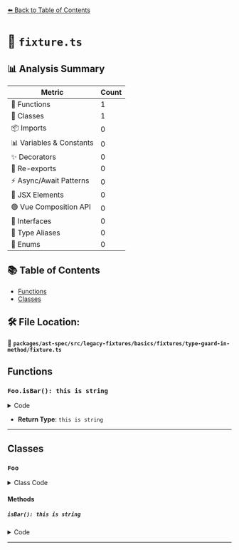 [⬅️ Back to Table of Contents](../../../../../../../index.md)

# 📄 `fixture.ts`

## 📊 Analysis Summary

| Metric | Count |
|--------|-------|
| 🔧 Functions | 1 |
| 🧱 Classes | 1 |
| 📦 Imports | 0 |
| 📊 Variables & Constants | 0 |
| ✨ Decorators | 0 |
| 🔄 Re-exports | 0 |
| ⚡ Async/Await Patterns | 0 |
| 💠 JSX Elements | 0 |
| 🟢 Vue Composition API | 0 |
| 📐 Interfaces | 0 |
| 📑 Type Aliases | 0 |
| 🎯 Enums | 0 |

## 📚 Table of Contents

- [Functions](#functions)
- [Classes](#classes)

## 🛠️ File Location:
📂 **`packages/ast-spec/src/legacy-fixtures/basics/fixtures/type-guard-in-method/fixture.ts`**

## Functions

### `Foo.isBar(): this is string`

<details><summary>Code</summary>

```ts
isBar(): this is string {
    return this instanceof Foo;
  }
```
</details>

- **Return Type**: `this is string`

---

## Classes

### `Foo`

<details><summary>Class Code</summary>

```ts
class Foo {
  isBar(): this is string {
    return this instanceof Foo;
  }
  isBaz = (): this is string => {
    return this instanceof Foo;
  };
}
```
</details>

#### Methods

##### `isBar(): this is string`

<details><summary>Code</summary>

```ts
isBar(): this is string {
    return this instanceof Foo;
  }
```
</details>


---